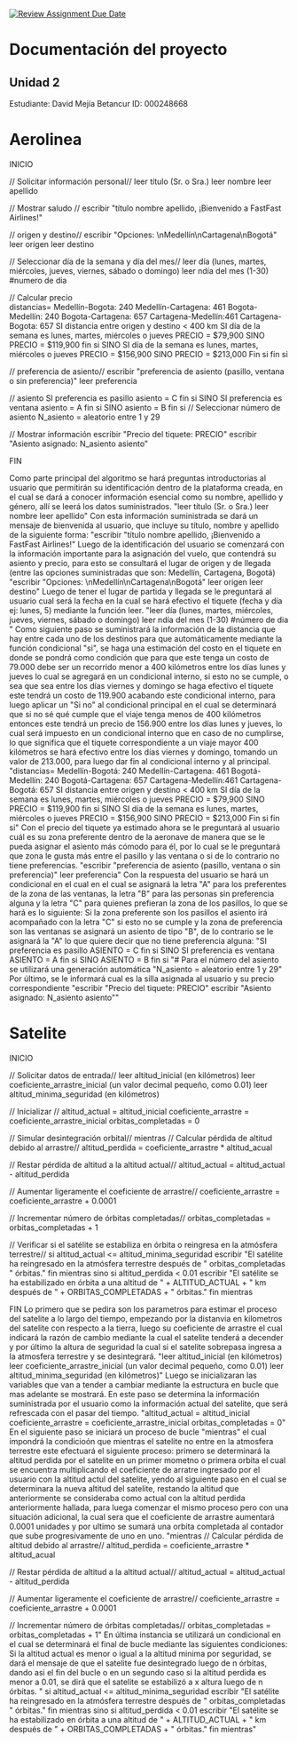 [![Review Assignment Due Date](https://classroom.github.com/assets/deadline-readme-button-22041afd0340ce965d47ae6ef1cefeee28c7c493a6346c4f15d667ab976d596c.svg)](https://classroom.github.com/a/fz23fUQP)
# Documentación del proyecto
## Unidad 2
 
Estudiante: David Mejía Betancur
ID: 000248668

# Aerolinea
INICIO

// Solicitar información personal//
leer título (Sr. o Sra.)
leer nombre
leer apellido

// Mostrar saludo //
escribir "título nombre apellido, ¡Bienvenido a FastFast Airlines!"

// origen y destino//
escribir "Opciones: \nMedellín\nCartagena\nBogotá"
leer origen 
leer destino 

// Seleccionar día de la semana y día del mes//
leer día (lunes, martes, miércoles, jueves, viernes, sábado o domingo)
leer ndía del mes (1-30) #numero de dia 

// Calcular precio  
distancias= 
Medellín-Bogota: 240
Medellín-Cartagena: 461
Bogota-Medellín: 240
Bogota-Cartagena: 657
Cartagena-Medellín:461
Cartagena-Bogota: 657
SI distancia entre origen y destino < 400 km
  SI día de la semana es lunes, martes, miércoles o jueves
    PRECIO = $79,900
  SINO
    PRECIO = $119,900
    fin si
SINO
  SI día de la semana es lunes, martes, miércoles o jueves
    PRECIO = $156,900
  SINO
    PRECIO = $213,000
    Fin si 
fin si

// preferencia de asiento//
escribir "preferencia de asiento (pasillo, ventana o sin preferencia)"
leer preferencia

// asiento
SI preferencia es pasillo
  asiento = C
fin si
SINO SI preferencia es ventana
  asiento = A
  fin si
SINO
  asiento = B
fin si 
// Seleccionar número de asiento
N_asiento = aleatorio entre 1 y 29

// Mostrar información
escribir "Precio del tiquete: PRECIO"
escribir "Asiento asignado: N_asiento asiento"

FIN

Como parte principal del algoritmo se hará preguntas introductorias al usuario que permitirán su identificación dentro de la plataforma creada, en el cual se dará a conocer información esencial como su nombre, apellido y género, allí se leerá los datos suministrados.
"leer título (Sr. o Sra.)
leer nombre
leer apellido"
Con esta información suministrada se dará un mensaje de bienvenida al usuario, que incluye su título, nombre y apellido de la siguiente forma:
"escribir "título nombre apellido, ¡Bienvenido a FastFast Airlines!"
Luego de la identificación del usuario se comenzará con la información importante para la asignación del vuelo, que contendrá su asiento y precio, para esto se consultará el lugar de origen y de llegada (entre las opciones suministradas que son: Medellín, Cartagena, Bogotá)
"escribir "Opciones: \nMedellín\nCartagena\nBogotá"
leer origen 
leer destino"
Luego de tener el lugar de partida y llegada se le preguntará al usuario cual será la fecha en la cual se hará efectivo el tiquete (fecha y día ej: lunes, 5) mediante la función leer.
"leer día (lunes, martes, miércoles, jueves, viernes, sábado o domingo)
leer ndía del mes (1-30) #número de dia "
Como siguiente paso se suministrará la información de la distancia que hay entre cada uno de los destinos para que automáticamente mediante la función condicional "si", se haga una estimación del costo en el tiquete en donde se pondrá como condición que para que este tenga un costo de 79.000 debe ser un recorrido menor a 400 kilómetros entre los días lunes y jueves lo cual se agregará en un condicional interno, si esto no se cumple, o sea que sea entre los días viernes y domingo se haga efectivo el tiquete este tendrá un costo de 119.900 acabando este condicional interno, para luego aplicar un "Si no" al condicional principal en el cual se determinará que si no sé qué cumple que el viaje tenga menos de 400 kilómetros entonces este tendrá un precio de 156.900 entre los días lunes y jueves, lo cual será impuesto en un condicional interno que en caso de no cumplirse, lo que significa que el tiquete correspondiente a un viaje mayor 400 kilómetros se hará efectivo entre los días viernes y domingo, tomando un valor de 213.000, para luego dar fin al condicional interno y al principal.
"distancias= 
Medellín-Bogotá: 240
Medellín-Cartagena: 461
Bogotá-Medellín: 240
Bogotá-Cartagena: 657
Cartagena-Medellín:461
Cartagena-Bogotá: 657
SI distancia entre origen y destino < 400 km
  SI día de la semana es lunes, martes, miércoles o jueves
    PRECIO = $79,900
  SINO
    PRECIO = $119,900
    fin si
SINO
  SI día de la semana es lunes, martes, miércoles o jueves
    PRECIO = $156,900
  SINO
    PRECIO = $213,000
    Fin si 
fin si"
Con el precio del tiquete ya estimado ahora se le preguntará al usuario cuál es su zona preferente dentro de la aeronave de manera que se le pueda asignar el asiento más cómodo para él, por lo cual se le preguntará que zona le gusta más entre el pasillo y las ventana o si de lo contrario no tiene preferencias.
"escribir "preferencia de asiento (pasillo, ventana o sin preferencia)"
leer preferencia"
Con la respuesta del usuario se hará un condicional en el cual en el cual se asignará la letra "A" para los preferentes de la zona de las ventanas, la letra "B" para las personas sin preferencia alguna y la letra "C" para quienes prefieran la zona de los pasillos, lo que se hará es lo siguiente: Si la zona preferente son los pasillos el asiento irá acompañado con la letra "C" si esto no se cumple y la zona de preferencia son las ventanas se asignará un asiento de tipo "B", de lo contrario se le asignará la "A" lo que quiere decir que no tiene preferencia alguna:
"SI preferencia es pasillo
  ASIENTO = C
fin si
SINO SI preferencia es ventana
  ASIENTO = A
  fin si
SINO
  ASIENTO = B
fin si "#
Para el número del asiento se utilizará una generación automática 
"N_asiento = aleatorio entre 1 y 29"
Por último, se le informará cual es la silla asignada al usuario y su precio correspondiente
"escribir "Precio del tiquete: PRECIO"
escribir "Asiento asignado: N_asiento asiento""
# Satelite 
INICIO

// Solicitar datos de entrada//
leer altitud_inicial (en kilómetros)
leer coeficiente_arrastre_inicial (un valor decimal pequeño, como 0.01) 
leer altitud_minima_seguridad (en kilómetros)

// Inicializar //
altitud_actual = altitud_inicial
coeficiente_arrastre = coeficiente_arrastre_inicial
orbitas_completadas = 0

// Simular desintegración orbital//
mientras 
  // Calcular pérdida de altitud debido al arrastre//
  altitud_perdida = coeficiente_arrastre * altitud_acual

  // Restar pérdida de altitud a la altitud actual//
  altitud_actual = altitud_actual - altitud_perdida

  // Aumentar ligeramente el coeficiente de arrastre//
  coeficiente_arrastre = coeficiente_arrastre + 0.0001

  // Incrementar número de órbitas completadas//
  orbitas_completadas = orbitas_completadas + 1

  // Verificar si el satélite se estabiliza en órbita o reingresa en la atmósfera terrestre// 
  si altitud_actual <= altitud_minima_seguridad
    escribir "El satélite ha reingresado en la atmósfera terrestre después de " orbitas_completadas " órbitas."
    fin mientras
  sino si altitud_perdida < 0.01
    escribir "El satélite se ha estabilizado en órbita a una altitud de " + ALTITUD_ACTUAL + " km después de " + ORBITAS_COMPLETADAS + " órbitas."
    fin mientras

FIN
Lo primero que se pedira son los parametros para estimar el proceso del satelite a lo largo del tiempo, empezando por la distanvia en kilometros del satelite con respecto a la tierra, luego su coeficiente de arrastre el cual indicará la razón de cambio mediante la cual el satelite tenderá a decender y por último la altura de seguridad la cual si el satelite sobrepasa ingresa a la atmosfera terrestre y se desintegrará.
"leer altitud_inicial (en kilómetros)
leer coeficiente_arrastre_inicial (un valor decimal pequeño, como 0.01) 
leer altitud_minima_seguridad (en kilómetros)"
Luego se inicializaran las variables que van a tender a cambiar mediante la estructura en bucle que mas adelante se mostrará. En este paso se determina la información suministrada por el usuario como la información actual del satelite, que será refrescada con el pasar del tiempo.
"altitud_actual = altitud_inicial
coeficiente_arrastre = coeficiente_arrastre_inicial
orbitas_completadas = 0"
En el siguiente paso se iniciará un proceso de bucle "mientras" el cual impondrá la condicioón que mientras el satelite no entre en la atmosfera terrestre este efectuará el siguiente proceso: primero se determinará la altitud perdida por el satelite en un primer mometno o primera orbita el cual se encuentra multiplicando el coeficiente de arratre ingresado por el usuario con la altitud actul del satelite, yendo al siguiente paso en el cual se determinara la nueva altitud del satelite, restando la altitud que anteriormente se consideraba como actual con la altitud perdida anteriormente hallada, para luega comenzar el mismo proceso pero con una situación adicional, la cual sera que el coeficiente de arrastre aumentará 0.0001 unidades y por ultimo se sumará una orbita completada al contador que sube progresivamente de uno en uno.
"mientras 
  // Calcular pérdida de altitud debido al arrastre//
  altitud_perdida = coeficiente_arrastre * altitud_acual

  // Restar pérdida de altitud a la altitud actual//
  altitud_actual = altitud_actual - altitud_perdida

  // Aumentar ligeramente el coeficiente de arrastre//
  coeficiente_arrastre = coeficiente_arrastre + 0.0001

  // Incrementar número de órbitas completadas//
  orbitas_completadas = orbitas_completadas + 1"
En última instancia se utilizará un condicional en el cual se determinará el final de bucle mediante las siguientes condiciones: Si la altitud actual es menor o igual a la altitud minima por seguridad, se dará el mensaje de que el satelite fue desintegrado luego de n órbitas, dando asi el fin del bucle
o en un segundo caso si la altitud perdida es menor a 0.01, se dirá que el satelite se estabilizó a x altura luego de n órbitas.
" si altitud_actual <= altitud_minima_seguridad
    escribir "El satélite ha reingresado en la atmósfera terrestre después de " orbitas_completadas " órbitas."
    fin mientras
  sino si altitud_perdida < 0.01
    escribir "El satélite se ha estabilizado en órbita a una altitud de " + ALTITUD_ACTUAL + " km después de " + ORBITAS_COMPLETADAS + " órbitas."
    fin mientras"
